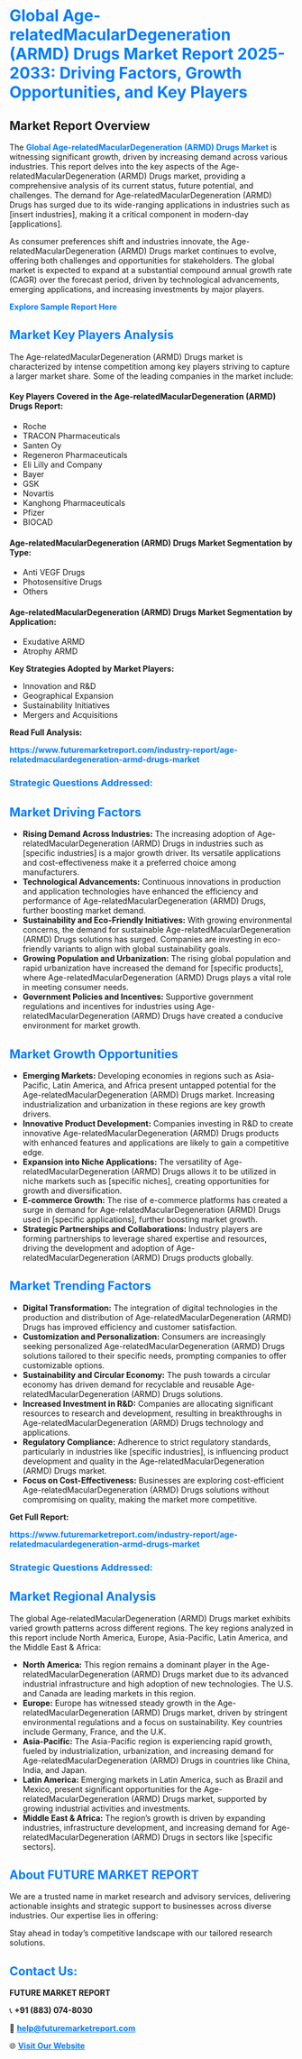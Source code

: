 <h1 style="color: #007BFF;">Global Age-relatedMacularDegeneration (ARMD) Drugs Market Report 2025-2033: Driving Factors, Growth Opportunities, and Key Players</h1>

<section id="overview">
<h2>Market Report Overview</h2>
<p>The <a href="https://www.futuremarketreport.com/industry-report/age-relatedmaculardegeneration-armd-drugs-market" style="color: #007BFF; text-decoration: none;"><strong>Global Age-relatedMacularDegeneration (ARMD) Drugs Market</strong></a> is witnessing significant growth, driven by increasing demand across various industries. This report delves into the key aspects of the Age-relatedMacularDegeneration (ARMD) Drugs market, providing a comprehensive analysis of its current status, future potential, and challenges. The demand for Age-relatedMacularDegeneration (ARMD) Drugs has surged due to its wide-ranging applications in industries such as [insert industries], making it a critical component in modern-day [applications].</p>
<p>As consumer preferences shift and industries innovate, the Age-relatedMacularDegeneration (ARMD) Drugs market continues to evolve, offering both challenges and opportunities for stakeholders. The global market is expected to expand at a substantial compound annual growth rate (CAGR) over the forecast period, driven by technological advancements, emerging applications, and increasing investments by major players.</p>
</section>

<section id="overview">
<p><a href="https://www.futuremarketreport.com/request-sample/reportId=79037" style="color: #007BFF; text-decoration: none;"><strong>Explore Sample Report Here</strong></a></p>
</section>

<section id="key-players">
<h2 style="color: #007BFF;">Market Key Players Analysis</h2>
<p>The Age-relatedMacularDegeneration (ARMD) Drugs market is characterized by intense competition among key players striving to capture a larger market share. Some of the leading companies in the market include:</p>
<h4>Key Players Covered in the Age-relatedMacularDegeneration (ARMD) Drugs Report:</h4>
<ul><li>Roche</li><li>TRACON Pharmaceuticals</li><li>Santen Oy</li><li>Regeneron Pharmaceuticals</li><li>Eli Lilly and Company</li><li>Bayer</li><li>GSK</li><li>Novartis</li><li>Kanghong Pharmaceuticals</li><li>Pfizer</li><li>BIOCAD</li></ul>
<h4>Age-relatedMacularDegeneration (ARMD) Drugs Market Segmentation by Type:</h4>
<ul><li>Anti VEGF Drugs</li><li>Photosensitive Drugs</li><li>Others</li></ul>

<h4>Age-relatedMacularDegeneration (ARMD) Drugs Market Segmentation by Application:</h4>
<ul><li>Exudative ARMD</li><li>Atrophy ARMD</li></ul>
<p><strong>Key Strategies Adopted by Market Players:</strong></p>
<ul>
<li>Innovation and R&D</li>
<li>Geographical Expansion</li>
<li>Sustainability Initiatives</li>
<li>Mergers and Acquisitions</li>
</ul>
</section>

<section>
<p><strong>Read Full Analysis: </strong></p><a href="https://www.futuremarketreport.com/industry-report/age-relatedmaculardegeneration-armd-drugs-market" style="color: #007BFF; text-decoration: none;"><strong>https://www.futuremarketreport.com/industry-report/age-relatedmaculardegeneration-armd-drugs-market</strong></a>
<h3 style="color: #007BFF;">Strategic Questions Addressed:</h3>
</section>

<section id="driving-factors">
<h2 style="color: #007BFF;">Market Driving Factors</h2>
<ul>
<li><strong>Rising Demand Across Industries:</strong> The increasing adoption of Age-relatedMacularDegeneration (ARMD) Drugs in industries such as [specific industries] is a major growth driver. Its versatile applications and cost-effectiveness make it a preferred choice among manufacturers.</li>
<li><strong>Technological Advancements:</strong> Continuous innovations in production and application technologies have enhanced the efficiency and performance of Age-relatedMacularDegeneration (ARMD) Drugs, further boosting market demand.</li>
<li><strong>Sustainability and Eco-Friendly Initiatives:</strong> With growing environmental concerns, the demand for sustainable Age-relatedMacularDegeneration (ARMD) Drugs solutions has surged. Companies are investing in eco-friendly variants to align with global sustainability goals.</li>
<li><strong>Growing Population and Urbanization:</strong> The rising global population and rapid urbanization have increased the demand for [specific products], where Age-relatedMacularDegeneration (ARMD) Drugs plays a vital role in meeting consumer needs.</li>
<li><strong>Government Policies and Incentives:</strong> Supportive government regulations and incentives for industries using Age-relatedMacularDegeneration (ARMD) Drugs have created a conducive environment for market growth.</li>
</ul>
</section>

<section id="growth-opportunities">
<h2 style="color: #007BFF;">Market Growth Opportunities</h2>
<ul>
<li><strong>Emerging Markets:</strong> Developing economies in regions such as Asia-Pacific, Latin America, and Africa present untapped potential for the Age-relatedMacularDegeneration (ARMD) Drugs market. Increasing industrialization and urbanization in these regions are key growth drivers.</li>
<li><strong>Innovative Product Development:</strong> Companies investing in R&D to create innovative Age-relatedMacularDegeneration (ARMD) Drugs products with enhanced features and applications are likely to gain a competitive edge.</li>
<li><strong>Expansion into Niche Applications:</strong> The versatility of Age-relatedMacularDegeneration (ARMD) Drugs allows it to be utilized in niche markets such as [specific niches], creating opportunities for growth and diversification.</li>
<li><strong>E-commerce Growth:</strong> The rise of e-commerce platforms has created a surge in demand for Age-relatedMacularDegeneration (ARMD) Drugs used in [specific applications], further boosting market growth.</li>
<li><strong>Strategic Partnerships and Collaborations:</strong> Industry players are forming partnerships to leverage shared expertise and resources, driving the development and adoption of Age-relatedMacularDegeneration (ARMD) Drugs products globally.</li>
</ul>
</section>

<section id="trending-factors">
<h2 style="color: #007BFF;">Market Trending Factors</h2>
<ul>
<li><strong>Digital Transformation:</strong> The integration of digital technologies in the production and distribution of Age-relatedMacularDegeneration (ARMD) Drugs has improved efficiency and customer satisfaction.</li>
<li><strong>Customization and Personalization:</strong> Consumers are increasingly seeking personalized Age-relatedMacularDegeneration (ARMD) Drugs solutions tailored to their specific needs, prompting companies to offer customizable options.</li>
<li><strong>Sustainability and Circular Economy:</strong> The push towards a circular economy has driven demand for recyclable and reusable Age-relatedMacularDegeneration (ARMD) Drugs solutions.</li>
<li><strong>Increased Investment in R&D:</strong> Companies are allocating significant resources to research and development, resulting in breakthroughs in Age-relatedMacularDegeneration (ARMD) Drugs technology and applications.</li>
<li><strong>Regulatory Compliance:</strong> Adherence to strict regulatory standards, particularly in industries like [specific industries], is influencing product development and quality in the Age-relatedMacularDegeneration (ARMD) Drugs market.</li>
<li><strong>Focus on Cost-Effectiveness:</strong> Businesses are exploring cost-efficient Age-relatedMacularDegeneration (ARMD) Drugs solutions without compromising on quality, making the market more competitive.</li>
</ul>
</section>

<section>
<p><strong>Get Full Report: </strong></p><a href="https://www.futuremarketreport.com/industry-report/age-relatedmaculardegeneration-armd-drugs-market" style="color: #007BFF; text-decoration: none;"><strong>https://www.futuremarketreport.com/industry-report/age-relatedmaculardegeneration-armd-drugs-market</strong></a>
<h3 style="color: #007BFF;">Strategic Questions Addressed:</h3>
</section>


<section id="regional-analysis">
<h2 style="color: #007BFF;">Market Regional Analysis</h2>
<p>The global Age-relatedMacularDegeneration (ARMD) Drugs market exhibits varied growth patterns across different regions. The key regions analyzed in this report include North America, Europe, Asia-Pacific, Latin America, and the Middle East & Africa:</p>
<ul>
<li><strong>North America:</strong> This region remains a dominant player in the Age-relatedMacularDegeneration (ARMD) Drugs market due to its advanced industrial infrastructure and high adoption of new technologies. The U.S. and Canada are leading markets in this region.</li>
<li><strong>Europe:</strong> Europe has witnessed steady growth in the Age-relatedMacularDegeneration (ARMD) Drugs market, driven by stringent environmental regulations and a focus on sustainability. Key countries include Germany, France, and the U.K.</li>
<li><strong>Asia-Pacific:</strong> The Asia-Pacific region is experiencing rapid growth, fueled by industrialization, urbanization, and increasing demand for Age-relatedMacularDegeneration (ARMD) Drugs in countries like China, India, and Japan.</li>
<li><strong>Latin America:</strong> Emerging markets in Latin America, such as Brazil and Mexico, present significant opportunities for the Age-relatedMacularDegeneration (ARMD) Drugs market, supported by growing industrial activities and investments.</li>
<li><strong>Middle East & Africa:</strong> The region’s growth is driven by expanding industries, infrastructure development, and increasing demand for Age-relatedMacularDegeneration (ARMD) Drugs in sectors like [specific sectors].</li>
</ul>
</section>

<footer>
<h2 style="color: #007BFF;">About FUTURE MARKET REPORT</h2>
<p>We are a trusted name in market research and advisory services, delivering actionable insights and strategic support to businesses across diverse industries. Our expertise lies in offering:</p>

<p>Stay ahead in today’s competitive landscape with our tailored research solutions.</p>

<h2 style="color: #007BFF;">Contact Us:</h2>
<p><strong>FUTURE MARKET REPORT</strong></p>
<p>📞 <strong>+91 (883) 074-8030</strong></p>
<p>📧 <strong><a href="mailto:help@futuremarketreport.com" style="color: #007BFF;">help@futuremarketreport.com</a></strong></p>
<p>🌐 <strong><a href="https://www.futuremarketreport.com/" style="color: #007BFF;">Visit Our Website</a></strong></p>
</footer>